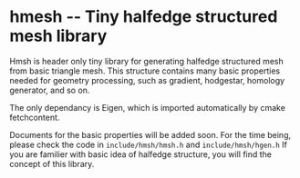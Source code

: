 # hmesh -- Tiny halfedge structured mesh library
Hmsh is header only tiny library for generating halfedge structured mesh from basic triangle mesh. 
This structure contains many basic properties needed for geometry processing, such as gradient, hodgestar, homology generator, and so on.

The only dependancy is Eigen, which is imported automatically by cmake fetchcontent.

Documents for the basic properties will be added soon. 
For the time being, please check the code in `include/hmsh/hmsh.h` and `include/hmsh/hgen.h` 
If you are familier with basic idea of halfedge structure, you will find the concept of this library.